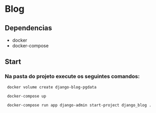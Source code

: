 # Blog

## Dependencias
- docker
- docker-compose

## Start

### Na pasta do projeto execute os seguintes comandos:

```docker
 docker volume create django-blog-pgdata
```

```docker-compose
 docker-compose up
```
```docker-compose
 docker-compose run app django-admin start-project django_blog .
```
